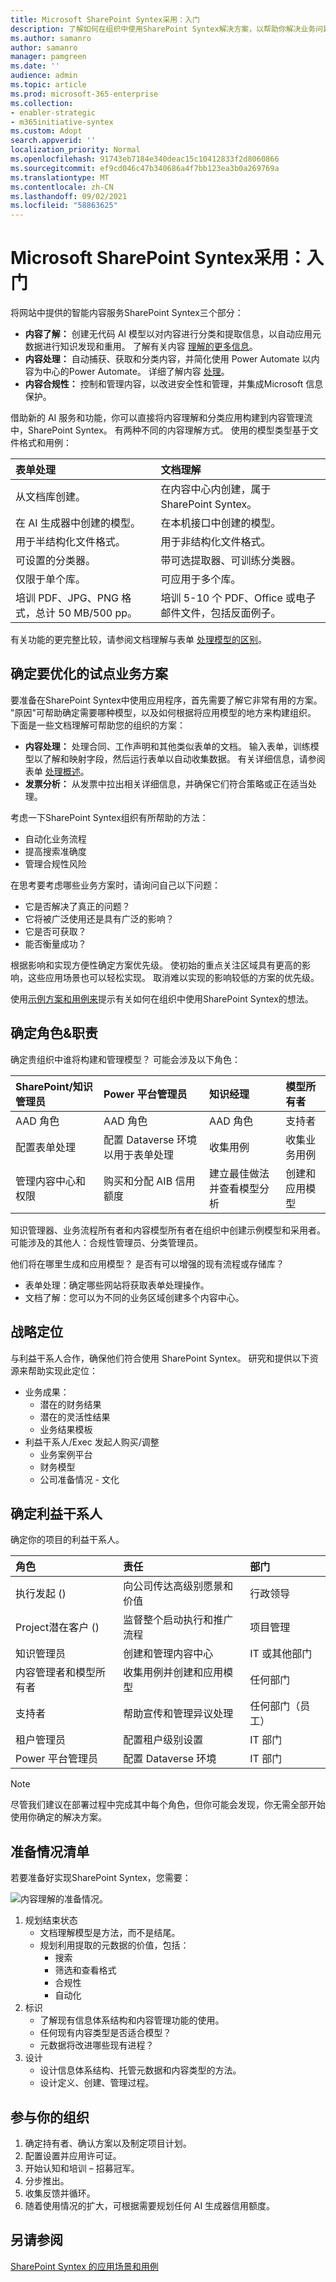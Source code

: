 ```yaml
---
title: Microsoft SharePoint Syntex采用：入门
description: 了解如何在组织中使用SharePoint Syntex解决方案，以帮助你解决业务问题。
ms.author: samanro
author: samanro
manager: pamgreen
ms.date: ''
audience: admin
ms.topic: article
ms.prod: microsoft-365-enterprise
ms.collection:
- enabler-strategic
- m365initiative-syntex
ms.custom: Adopt
search.appverid: ''
localization_priority: Normal
ms.openlocfilehash: 91743eb7184e340deac15c10412833f2d8060866
ms.sourcegitcommit: ef9cd046c47b340686a4f7bb123ea3b0a269769a
ms.translationtype: MT
ms.contentlocale: zh-CN
ms.lasthandoff: 09/02/2021
ms.locfileid: "58863625"
---
```

# <a name="microsoft-sharepoint-syntex-adoption-get-started"></a>Microsoft SharePoint Syntex采用：入门

将网站中提供的智能内容服务SharePoint Syntex三个部分：

- **内容了解：** 创建无代码 AI 模型以对内容进行分类和提取信息，以自动应用元数据进行知识发现和重用。 了解有关内容 [理解的更多信息](document-understanding-overview.md)。
- **内容处理：** 自动捕获、获取和分类内容，并简化使用 Power Automate 以内容为中心的Power Automate。 详细了解内容 [处理](form-processing-overview.md)。
- **内容合规性：** 控制和管理内容，以改进安全性和管理，并集成Microsoft 信息保护。

借助新的 AI 服务和功能，你可以直接将内容理解和分类应用构建到内容管理流中，SharePoint Syntex。 有两种不同的内容理解方式。 使用的模型类型基于文件格式和用例：

| 表单处理 | 文档理解 |
|:-------|:-------|
| 从文档库创建。 | 在内容中心内创建，属于SharePoint Syntex。 |
| 在 AI 生成器中创建的模型。 | 在本机接口中创建的模型。 |
| 用于半结构化文件格式。 | 用于非结构化文件格式。 |
| 可设置的分类器。 | 带可选提取器、可训练分类器。 |
| 仅限于单个库。 | 可应用于多个库。 |
| 培训 PDF、JPG、PNG 格式，总计 50 MB/500 pp。 | 培训 5-10 个 PDF、Office 或电子邮件文件，包括反面例子。 |

有关功能的更完整比较，请参阅文档理解与表单 [处理模型的区别](difference-between-document-understanding-and-form-processing-model.md)。

## <a name="identify-pilot-business-scenarios-to-optimize"></a>确定要优化的试点业务方案

要准备在SharePoint Syntex中使用应用程序，首先需要了解它非常有用的方案。 "原因"可帮助确定需要哪种模型，以及如何根据将应用模型的地方来构建组织。 下面是一些文档理解可帮助您的组织的方案：

- **内容处理：** 处理合同、工作声明和其他类似表单的文档。 输入表单，训练模型以了解和映射字段，然后运行表单以自动收集数据。 有关详细信息，请参阅表单 [处理概述](form-processing-overview.md)。
- **发票分析：** 从发票中拉出相关详细信息，并确保它们符合策略或正在适当处理。

考虑一下SharePoint Syntex组织有所帮助的方法：

- 自动化业务流程
- 提高搜索准确度
- 管理合规性风险

在思考要考虑哪些业务方案时，请询问自己以下问题：

- 它是否解决了真正的问题？
- 它将被广泛使用还是具有广泛的影响？
- 它是否可获取？
- 能否衡量成功？

根据影响和实现方便性确定方案优先级。 使初始的重点关注区域具有更高的影响，这些应用场景也可以轻松实现。 取消难以实现的影响较低的方案的优先级。

使用[示例方案和用例来](adoption-scenarios.md)提示有关如何在组织中使用SharePoint Syntex的想法。

## <a name="identify-roles--responsibilities"></a>确定角色&职责

确定贵组织中谁将构建和管理模型？ 可能会涉及以下角色：

| SharePoint/知识管理员 | Power 平台管理员 | 知识经理 | 模型所有者 |
|:-------|:-------|:-------|:-------|
| AAD 角色| AAD 角色 | AAD 角色 | 支持者 |
| 配置表单处理 | 配置 Dataverse 环境以用于表单处理 | 收集用例 | 收集业务用例 |
| 管理内容中心和权限| 购买和分配 AIB 信用额度 | 建立最佳做法并查看模型分析 | 创建和应用模型 |

知识管理器、业务流程所有者和内容模型所有者在组织中创建示例模型和采用者。
可能涉及的其他人：合规性管理员、分类管理员。

他们将在哪里生成和应用模型？ 是否有可以增强的现有流程或存储库？

- 表单处理：确定哪些网站将获取表单处理操作。
- 文档了解：您可以为不同的业务区域创建多个内容中心。

## <a name="strategic-positioning"></a>战略定位

与利益干系人合作，确保他们符合使用 SharePoint Syntex。 研究和提供以下资源来帮助实现此定位：

- 业务成果：
  - 潜在的财务结果
  - 潜在的灵活性结果
  - 业务结果模板
- 利益干系人/Exec 发起人购买/调整
  - 业务案例平台
  - 财务模型
  - 公司准备情况 - 文化

## <a name="identify-stakeholders"></a>确定利益干系人

确定你的项目的利益干系人。

|角色 |责任 |部门 |
|:-------|:-------|:--------|
| 执行发起 ()    | 向公司传达高级别愿景和价值   |  行政领导   |
| Project潜在客户 ()  | 监督整个启动执行和推广流程 | 项目管理 |
| 知识管理员| 创建和管理内容中心 | IT 或其他部门|
| 内容管理者和模型所有者| 收集用例并创建和应用模型 | 任何部门|
| 支持者 | 帮助宣传和管理异议处理 | 任何部门（员工） |
| 租户管理员 | 配置租户级别设置 | IT 部门|
| Power 平台管理员| 配置 Dataverse 环境 | IT 部门|

> [!NOTE]
> 尽管我们建议在部署过程中完成其中每个角色，但你可能会发现，你无需全部开始使用你确定的解决方案。

## <a name="readiness-checklist"></a>准备情况清单

若要准备好实现SharePoint Syntex，您需要：

![内容理解的准备情况。](../media/content-understanding/cu-adoption-readinesschecklist.png)

1. 规划结束状态
    - 文档理解模型是方法，而不是结尾。
    - 规划利用提取的元数据的价值，包括：
      - 搜索
      - 筛选和查看格式
      - 合规性
      - 自动化
2. 标识
    - 了解现有信息体系结构和内容管理功能的使用。
    - 任何现有内容类型是否适合模型？
    - 元数据将改进哪些现有进程？
3. 设计
    - 设计信息体系结构、托管元数据和内容类型的方法。
    - 设计定义、创建、管理过程。

## <a name="engage-your-organization"></a>参与你的组织

1. 确定持有者、确认方案以及制定项目计划。
1. 配置设置并应用许可证。
1. 开始认知和培训 – 招募冠军。
1. 分步推出。  
1. 收集反馈并循环。
1. 随着使用情况的扩大，可根据需要规划任何 AI 生成器信用额度。

## <a name="see-also"></a>另请参阅

[SharePoint Syntex 的应用场景和用例](adoption-scenarios.md)
